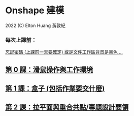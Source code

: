 # Onshape 建模

2022 (C) Elton Huang 黃敦紀

### 每次上課前：

[忘記密碼 (上課前一天要確定) 或是文件工作區背景是黑色 ...](https://nandemoi.github.io/zl111/Onshape_Prep.pdf)

## [第 0 課：滑鼠操作與工作環境](https://nandemoi.github.io/zl111/Onshape0.pdf)

## [第 1 課：盒子 (包括作業要交什麼)](https://nandemoi.github.io/zl111/Onshape1.pdf)

## [第 2 課：拉平面與重合共點/專題設計要領](https://nandemoi.github.io/zl111/Onshape2.pdf)

